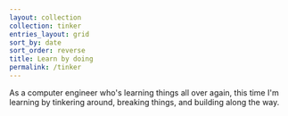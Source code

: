 ```yaml
---
layout: collection
collection: tinker
entries_layout: grid
sort_by: date
sort_order: reverse
title: Learn by doing
permalink: /tinker
---
```

As a computer engineer who's learning things all over again, this time I'm learning by tinkering around, breaking things, and building along the way.